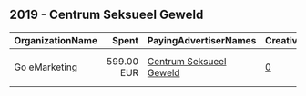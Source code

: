 ## 2019 - Centrum Seksueel Geweld 
|OrganizationName|Spent|PayingAdvertiserNames|CreativeUrls|Impressions|Genders|AgeBrackets|CountryCodes|BillingAddresses|CandidateBallotInformation|
|:---|---:|:---|:---|---:|:---|:---|:---|:---|:---|
|Go eMarketing|599.00 EUR|[Centrum Seksueel Geweld](2019/Centrum_Seksueel_Geweld.md)|[0](https://www.snap.com/political-ads/asset/e9d67536bf78ea8f8b93ced783bf70fdc600b21f4d55b339e0a3aa4531d4fa2a?mediaType=mp4)|760,814||16-36|netherlands|"Zwarterweg 10,Naarden,1412 GD,NL"||
